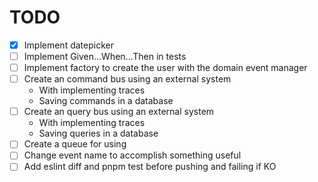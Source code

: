 # TODO
- [x] Implement datepicker
- [ ] Implement Given...When...Then in tests
- [ ] Implement factory to create the user with the domain event manager
- [ ] Create an command bus using an external system
  - With implementing traces
  - Saving commands in a database
- [ ] Create an query bus using an external system
  - With implementing traces
  - Saving queries in a database
- [ ] Create a queue for using 
- [ ] Change event name to accomplish something useful
- [ ] Add eslint diff and pnpm test before pushing and failing if KO